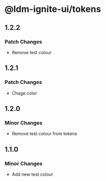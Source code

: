 # @ldm-ignite-ui/tokens

## 1.2.2

### Patch Changes

- Remove test colour

## 1.2.1

### Patch Changes

- Chage color

## 1.2.0

### Minor Changes

- Remove test colour from tokens

## 1.1.0

### Minor Changes

- Add new test colour
